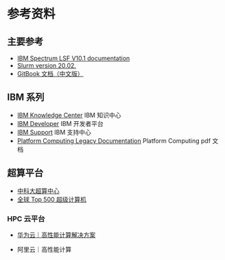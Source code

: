 # 参考资料

## 主要参考

- [IBM Spectrum LSF V10.1 documentation](https://www.ibm.com/support/knowledgecenter/SSWRJV_10.1.0/lsf_welcome/lsf_welcome.html)
- [Slurm version 20.02.](https://slurm.schedmd.com/documentation.html)
- [GitBook 文档（中文版）](https://chrisniael.gitbooks.io/gitbook-documentation/content/index.html)



## IBM 系列

- [IBM Knowledge Center](https://www.ibm.com/support/knowledgecenter/en/SSWRJV/product_welcome_spectrum_lsf.html) IBM 知识中心
- [IBM Developer](https://developer.ibm.com/zh/) IBM 开发者平台
- [IBM Support](https://www.ibm.com/mysupport/s/recordlist/Product2/Recent?language=zh_CN) IBM 支持中心
- [Platform Computing Legacy Documentation](https://www14.software.ibm.com/support/customercare/sas/f/plcomp/platformlsf.html)  Platform Computing pdf 文档



## 超算平台

- [中科大超算中心](http://scc.ustc.edu.cn/)
- [全球 Top 500 超级计算机](https://top500.org/)



### HPC 云平台

- [华为云｜高性能计算解决方案](https://www.huaweicloud.com/solution/highperformance/?)

- 阿里云｜高性能计算

  